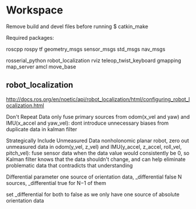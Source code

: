 # Workspace



Remove build and devel files before running $ catkin_make

Required packages:

  roscpp
  rospy
  tf
  geometry_msgs
  sensor_msgs
  std_msgs
  nav_msgs
  
  rosserial_python
  robot_localization
  rviz
  teleop_twist_keyboard
  gmapping
  map_server
  amcl
  move_base


## robot_localization
http://docs.ros.org/en/noetic/api/robot_localization/html/configuring_robot_localization.html

Don't Repeat Data
only fuse primary sources from odom(x_vel and yaw) and IMU(x_accel and yaw_vel): dont introduce unnecessary biases from duplicate data in kalman filter

Strategically Include Unmeasured Data
nonholonomic planar robot, zero out unmeasured data in odom(y_vel, z_vel) and IMU(y_accel, z_accel, roll_vel, pitch_vel): fuse sensor data when the data value would consistently be 0, so Kalman filter knows that the data shouldn't change, and can help eliminate problematic data that contradicts that understanding

Differential parameter
one source of orientation data, _differential false
N sources, _differential true for N−1 of them

set _differential for both to false as we only have one source of absolute orientation data
